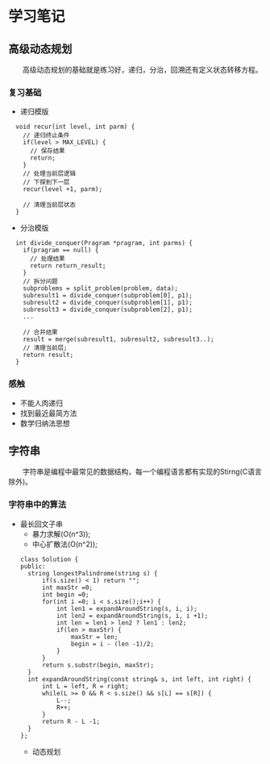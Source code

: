 # 学习笔记
## 高级动态规划
&emsp;&emsp;高级动态规划的基础就是练习好，递归，分治，回溯还有定义状态转移方程。
### 复习基础
- 递归模版
```
  void recur(int level, int parm) {
    // 递归终止条件
    if(level > MAX_LEVEL) {
      // 保存结果
      return;
    }
    // 处理当前层逻辑
    // 下探到下一层
    recur(level +1, parm);

    // 清理当前层状态
  }
```
- 分治模版
```
  int divide_conquer(Pragram *pragram, int parms) {
    if(pragram == null) {
      // 处理结果
      return return_result;
    }
    // 拆分问题
    subproblems = split_problem(problem, data);
    subresult1 = divide_conquer(subproblem[0], p1);
    subresult2 = divide_conquer(subproblem[1], p1);
    subresult3 = divide_conquer(subproblem[2], p1);
    ...

    // 合并结果
    result = merge(subresult1, subresult2, subresult3..);
    // 清理当前层;
    return result;
  }
```  

### 感触
- 不能人肉递归
- 找到最近最简方法
- 数学归纳法思想



## 字符串
&emsp;&emsp;字符串是编程中最常见的数据结构，每一个编程语言都有实现的Stirng(C语言除外)。
### 字符串中的算法
- 最长回文子串
  - 暴力求解(O(n^3));
  - 中心扩散法(O(n^2));
  ```
  class Solution {
  public:
    string longestPalindrome(string s) {
        if(s.size() < 1) return "";
        int maxStr =0;
        int begin =0;
        for(int i =0; i < s.size();i++) {
            int len1 = expandAroundString(s, i, i);
            int len2 = expandAroundString(s, i, i +1);
            int len = len1 > len2 ? len1 : len2;
            if(len > maxStr) {
                maxStr = len;
                begin = i - (len -1)/2;
            }
        }
        return s.substr(begin, maxStr);
    }
    int expandAroundString(const string& s, int left, int right) {
        int L = left, R = right;
        while(L >= 0 && R < s.size() && s[L] == s[R]) {
            L--;
            R++;
        }
        return R - L -1;
    }
  };
  ```
  - 动态规划







